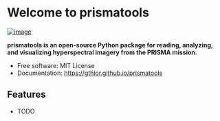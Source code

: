 # Welcome to prismatools


[![image](https://img.shields.io/pypi/v/prismatools.svg)](https://pypi.python.org/pypi/prismatools)


**prismatools is an open-source Python package for reading, analyzing, and visualizing hyperspectral imagery from the PRISMA mission.**


-   Free software: MIT License
-   Documentation: <https://gthlor.github.io/prismatools>
    

## Features

-   TODO
